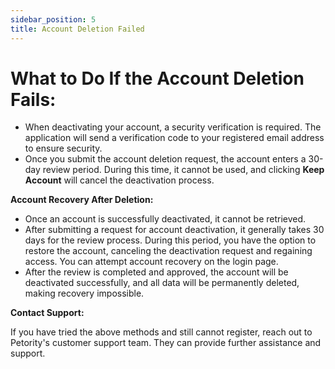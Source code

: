 ```yaml
---
sidebar_position: 5
title: Account Deletion Failed
---
```


# What to Do If the Account Deletion Fails:
+ When deactivating your account, a security verification is required. The application will send a verification code to your registered email address to ensure security.
+ Once you submit the account deletion request, the account enters a 30-day review period. During this time, it cannot be used, and clicking **Keep Account** will cancel the deactivation process.

**Account Recovery After Deletion:**

+ Once an account is successfully deactivated, it cannot be retrieved.
+ After submitting a request for account deactivation, it generally takes 30 days for the review process. During this period, you have the option to restore the account, canceling the deactivation request and regaining access. You can attempt account recovery on the login page.
+ After the review is completed and approved, the account will be deactivated successfully, and all data will be permanently deleted, making recovery impossible.


**Contact Support:**

If you have tried the above methods and still cannot register, reach out to Petority's customer support team. They can provide further assistance and support.
